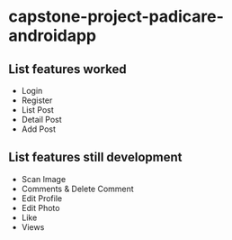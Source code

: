 # capstone-project-padicare-androidapp

## List features worked
- Login
- Register
- List Post
- Detail Post
- Add Post

## List features still development
- Scan Image
- Comments & Delete Comment
- Edit Profile
- Edit Photo
- Like
- Views
